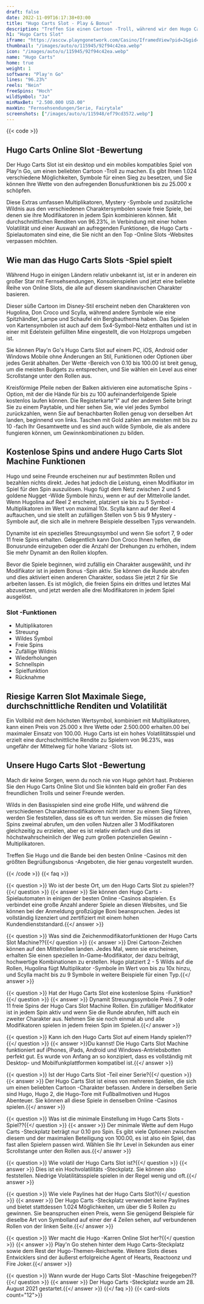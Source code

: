 ```yaml
---
draft: false
date: 2022-11-09T16:17:38+03:00
title: "Hugo Carts Slot - Play & Bonus"
description: "Treffen Sie einen Cartoon -Troll, während wir den Hugo Carts Online Slot überprüfen. Entdecken Sie das Gameplay, die Funktionen und das, wo Sie es mit dem besten Casino -Bonus spielen können."
h1: "Hugo Carts Slot"
iframe: "https://asccw.playngonetwork.com/Casino/IframedView?pid=2&gid=hugocarts&lang=en_US&practice=1&channel=desktop&div=flashobject&width=100%25&height=100%25&user=&password=&ctx=&demo=2&brand=&lobby=&rccurrentsessiontime=0&rcintervaltime=0&rcaccounthistoryurl=&rccontinueurl=&rcexiturl=&rchistoryurlmode=&autoplaylimits=0&autoplayreset=0&callback=flashCallback&rcmga=&resourcelevel=0&hasjackpots=False&country=&pauseplay=&playlimit=&selftest=&sessiontime=&coreweburl=https://asccw.playngonetwork.com/&showpoweredby=True"
thumbnail: "/images/auto/o/115945/92f94c42ea.webp"
icon: "/images/auto/o/115945/92f94c42ea.webp"
name: "Hugo Carts"
home: true
weight: 1
software: "Play'n Go"
lines: "96.23%"
reels: "Nein"
freeSpins: "Hoch"
wildSymbol: "Ja"
minMaxBet: "2.500.000 USD.00"
maxWin: "Fernsehsendungen/Serie, Fairytale"
screenshots: ["/images/auto/o/115948/ef79cd3572.webp"]
---
```


{{< code >}}<h2>Hugo Carts Online Slot -Bewertung</h2><p>Der Hugo Carts Slot ist ein desktop und ein mobiles kompatibles Spiel von Play'n Go, um einen beliebten Cartoon -Troll zu machen. Es gibt Ihnen 1.024 verschiedene Möglichkeiten, Symbole für einen Sieg zu besetzen, und Sie können Ihre Wette von den aufregenden Bonusfunktionen bis zu 25.000 x schöpfen.</p><p>Diese Extras umfassen Multiplikatoren, Mystery -Symbole und zusätzliche Wildnis aus den verschiedenen Charaktersymbolen sowie freie Spiele, bei denen sie ihre Modifikatoren in jedem Spin kombinieren können. Mit durchschnittlichen Renditen von 96.23%, in Verbindung mit einer hohen Volatilität und einer Auswahl an aufregenden Funktionen, die Hugo Carts -Spielautomaten sind eine, die Sie nicht an den Top -Online Slots -Websites verpassen möchten.</p><h2>Wie man das Hugo Carts Slots -Spiel spielt</h2><p>Während Hugo in einigen Ländern relativ unbekannt ist, ist er in anderen ein großer Star mit Fernsehsendungen, Konsolenspielen und jetzt eine beliebte Reihe von Online Slots, die alle auf diesem skandinavischen Charakter basieren.</p><p>Dieser süße Cartoon im Disney-Stil erscheint neben den Charakteren von Hugolina, Don Croco und Scylla, während andere Symbole wie eine Spitzhändler, Lampe und Schaufel ein Bergbauthema haben. Das Spielen von Kartensymbolen ist auch auf dem 5x4-Symbol-Netz enthalten und ist in einer mit Edelstein gefüllten Mine eingestellt, die von Holzprops umgeben ist.</p><p>Sie können Play'n Go's Hugo Carts Slot auf einem PC, iOS, Android oder Windows Mobile ohne Änderungen an Stil, Funktionen oder Optionen über jedes Gerät abhalten. Der Wette -Bereich von 0.10 bis 100.00 ist breit genug, um die meisten Budgets zu entsprechen, und Sie wählen ein Level aus einer Scrollstange unter den Rollen aus.</p><p>Kreisförmige Pfeile neben der Balken aktivieren eine automatische Spins -Option, mit der die Hände für bis zu 100 aufeinanderfolgende Spiele kostenlos laufen können. Die Registerkarte"I" auf der anderen Seite bringt Sie zu einem Paytable, und hier sehen Sie, wie viel jedes Symbol zurückzahlen, wenn Sie auf benachbarten Rollen genug von derselben Art landen, beginnend von links. Taschen mit Gold zahlen am meisten mit bis zu 10 -fach Ihr Gesamtwette und es sind auch wilde Symbole, die als andere fungieren können, um Gewinnkombinationen zu bilden.</p><h2>Kostenlose Spins und andere Hugo Carts Slot Machine Funktionen</h2><p>Hugo und seine Freunde erscheinen nur auf bestimmten Rollen und bezahlen nichts direkt. Jedes hat jedoch die Leistung, einen Modifikator im Spiel für den Spin auszulösen. Hugo fügt dem Netz zwischen 2 und 5 goldene Nugget -Wilde Symbole hinzu, wenn er auf der Mittelrolle landet. Wenn Hugolina auf Reel 2 erscheint, platziert sie bis zu 5 Symbol -Multiplikatoren im Wert von maximal 10x. Scylla kann auf der Reel 4 auftauchen, und sie stellt an zufälligen Stellen von 5 bis 9 Mystery -Symbole auf, die sich alle in mehrere Beispiele desselben Typs verwandeln.</p><p>Dynamite ist ein spezielles Streuungssymbol und wenn Sie sofort 7, 9 oder 11 freie Spins erhalten. Gelegentlich kann Don Croco Ihnen helfen, die Bonusrunde einzugeben oder die Anzahl der Drehungen zu erhöhen, indem Sie mehr Dynamit an den Rollen klopfen.</p><p>Bevor die Spiele beginnen, wird zufällig ein Charakter ausgewählt, und ihr Modifikator ist in jedem Bonus -Spin aktiv. Sie können die Runde abrufen und dies aktiviert einen anderen Charakter, sodass Sie jetzt 2 für Sie arbeiten lassen. Es ist möglich, die freien Spins ein drittes und letztes Mal abzusetzen, und jetzt werden alle drei Modifikatoren in jedem Spiel ausgelöst.</p><h3>
Slot -Funktionen</h3><ul>
<li></span>
Multiplikatoren</li>
<li></span>
Streuung</li>
<li></span>
Wildes Symbol</li>
<li></span>
Freie Spins</li>
<li></span>
Zufällige Wildnis</li>
<li></span>
Wiederholungen</li>
<li></span>
Schnellspin</li>
<li></span>
Spielfunktion</li>
<li></span>
Rücknahme</li></ul><h2>Riesige Karren Slot Maximale Siege, durchschnittliche Renditen und Volatilität</h2><p>Ein Vollbild mit dem höchsten Wertsymbol, kombiniert mit Multiplikatoren, kann einen Preis von 25.000 x Ihre Wette oder 2.500.000 erhalten.00 bei maximaler Einsatz von 100.00. Hugo Carts ist ein hohes Volatilitätsspiel und erzielt eine durchschnittliche Rendite zu Spielern von 96.23%, was ungefähr der Mittelweg für hohe Varianz -Slots ist.</p><h2>Unsere Hugo Carts Slot -Bewertung</h2><p>Mach dir keine Sorgen, wenn du noch nie von Hugo gehört hast. Probieren Sie den Hugo Carts Online Slot und Sie könnten bald ein großer Fan des freundlichen Trolls und seiner Freunde werden.</p><p>Wilds in den Basisspielen sind eine große Hilfe, und während die verschiedenen Charaktermodifikatoren nicht immer zu einem Sieg führen, werden Sie feststellen, dass sie es oft tun werden. Sie müssen die freien Spins zweimal abrufen, um den vollen Nutzen aller 3 Modifikatoren gleichzeitig zu erzielen, aber es ist relativ einfach und dies ist höchstwahrscheinlich der Weg zum großen potenziellen Gewinn -Multiplikatoren.</p><p>Treffen Sie Hugo und die Bande bei den besten Online -Casinos mit den größten Begrüßungsbonus -Angeboten, die hier genau vorgestellt wurden.</p>
{{< /code >}}
{{< faq >}}

{{< question >}} Wo ist der beste Ort, um den Hugo Carts Slot zu spielen??{{</ question >}}
{{< answer >}} Sie können den Hugo Carts -Spielautomaten in einigen der besten Online -Casinos abspielen. Es verbindet eine große Anzahl anderer Spiele an diesen Websites, und Sie können bei der Anmeldung großzügige Boni beanspruchen. Jedes ist vollständig lizenziert und zertifiziert mit einem hohen Kundendienststandard.{{</ answer >}}

{{< question >}} Was sind die Zeichenmodifikatorfunktionen der Hugo Carts Slot Machine??{{</ question >}}
{{< answer >}} Drei Cartoon-Zeichen können auf den Mittelrollen landen. Jedes Mal, wenn sie erscheinen, erhalten Sie einen speziellen In-Game-Modifikator, der dazu beiträgt, hochwertige Kombinationen zu erstellen. Hugo platziert 2 - 5 Wilds auf die Rollen, Hugolina fügt Multiplikator -Symbole im Wert von bis zu 10x hinzu, und Scylla macht bis zu 9 Symbole in weitere Beispiele für einen Typ.{{</ answer >}}

{{< question >}} Hat der Hugo Carts Slot eine kostenlose Spins -Funktion?{{</ question >}}
{{< answer >}} Dynamit Streuungssymbole Preis 7, 9 oder 11 freie Spins der Hugo Cars Slot Machine Rollen. Ein zufälliger Modifikator ist in jedem Spin aktiv und wenn Sie die Runde abrufen, hilft auch ein zweiter Charakter aus. Nehmen Sie sie noch einmal ab und alle Modifikatoren spielen in jedem freien Spin im Spielen.{{</ answer >}}

{{< question >}} Kann ich den Hugo Carts Slot auf einem Handy spielen??{{</ question >}}
{{< answer >}}Du kannst! Die Hugo Carts Slot Machine funktioniert auf iPhones, iPads, Android und Windows-Antriebsbotten perfekt gut. Es wurde von Anfang an so konzipiert, dass es vollständig mit Desktop- und Mobilfunkplattformen kompatibel ist.{{</ answer >}}

{{< question >}} Ist der Hugo Carts Slot -Teil einer Serie?{{</ question >}}
{{< answer >}} Der Hugo Carts Slot ist eines von mehreren Spielen, die sich um einen beliebten Cartoon -Charakter befassen. Andere in derselben Serie sind Hugo, Hugo 2, die Hugo-Tore mit Fußballmotiven und Hugos Abenteuer. Sie können all diese Spiele in denselben Online -Casinos spielen.{{</ answer >}}

{{< question >}} Was ist die minimale Einstellung im Hugo Carts Slots -Spiel??{{</ question >}}
{{< answer >}} Der minimale Wette auf dem Hugo Carts -Steckplatz beträgt nur 0.10 pro Spin. Es gibt viele Optionen zwischen diesem und der maximalen Beteiligung von 100.00, es ist also ein Spiel, das fast allen Spielern passen wird. Wählen Sie Ihr Level in Sekunden aus einer Scrollstange unter den Rollen aus.{{</ answer >}}

{{< question >}} Wie volatil der Hugo Carts Slot ist?{{</ question >}}
{{< answer >}} Dies ist ein Hochvolatilitäts -Steckplatz. Sie können also feststellen. Niedrige Volatilitätsspiele spielen in der Regel wenig und oft.{{</ answer >}}

{{< question >}} Wie viele Paylines hat der Hugo Carts Slot?{{</ question >}}
{{< answer >}} Der Hugo Carts -Steckplatz verwendet keine Paylines und bietet stattdessen 1.024 Möglichkeiten, um über die 5 Rollen zu gewinnen. Sie beanspruchen einen Preis, wenn Sie genügend Beispiele für dieselbe Art von Symbolland auf einer der 4 Zeilen sehen, auf verbundenen Rollen von der linken Seite.{{</ answer >}}

{{< question >}} Wer macht die Hugo -Karren Online Slot her?{{</ question >}}
{{< answer >}} Play'n Go stehen hinter dem Hugo Carts-Steckplatz sowie dem Rest der Hugo-Themen-Reichweite. Weitere Slots dieses Entwicklers sind der äußerst erfolgreiche Agent of Hearts, Reactoonz und Fire Joker.{{</ answer >}}

{{< question >}} Wann wurde der Hugo Carts Slot -Maschine freigegeben??{{</ question >}}
{{< answer >}} Der Hugo Carts -Steckplatz wurde am 28. August 2021 gestartet.{{</ answer >}}
{{</ faq >}}
{{< card-slots count="12">}}